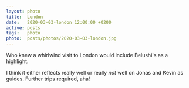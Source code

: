 ```yaml
---
layout: photo
title:  London
date:   2020-03-03-london 12:00:00 +0200
active: posts
tags:   photo
photo:  posts/photos/2020-03-03-london.jpg
---
```


Who knew a whirlwind visit to London would include Belushi's as a
highlight.

I think it either reflects really well or really _not_ well on Jonas and
Kevin as guides. Further trips required, aha!
